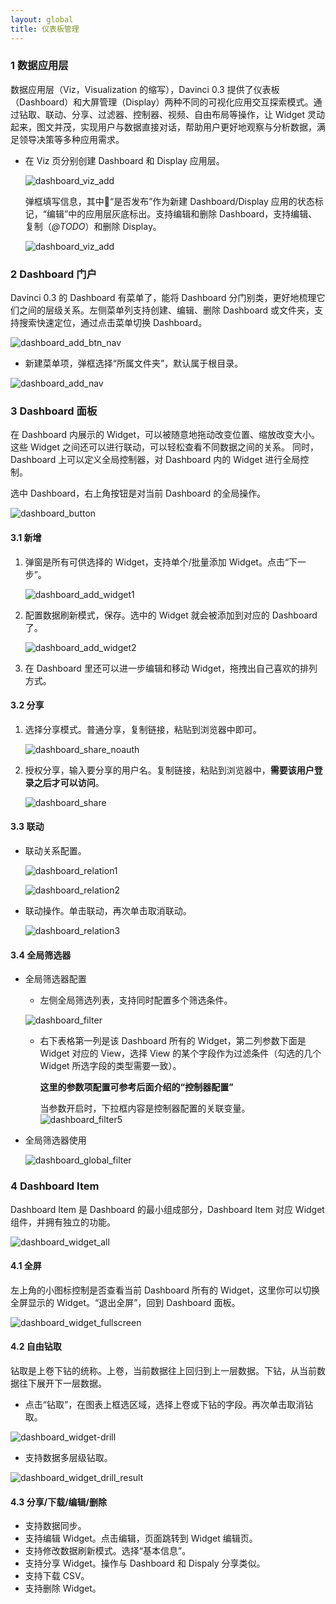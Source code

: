 ```yaml
---
layout: global
title: 仪表板管理
---
```



### 1 数据应用层

数据应用层（Viz，Visualization 的缩写），Davinci 0.3 提供了仪表板（Dashboard）和大屏管理（Display）两种不同的可视化应用交互探索模式。通过钻取、联动、分享、过滤器、控制器、视频、自由布局等操作，让 Widget 灵动起来，图文并茂，实现用户与数据直接对话，帮助用户更好地观察与分析数据，满足领导决策等多种应用需求。

- 在 Viz 页分别创建 Dashboard 和 Display 应用层。

  ![dashboard_viz_add](./img/dashboard_viz_add.jpg)

  弹框填写信息，其中“是否发布”作为新建 Dashboard/Display 应用的状态标记，“编辑”中的应用层灰底标出。支持编辑和删除 Dashboard，支持编辑、复制（*@TODO*）和删除 Display。

  ![dashboard_viz_add](./img/dashboard_viz_add_modal.png)

### 2 Dashboard 门户

Davinci 0.3 的 Dashboard 有菜单了，能将 Dashboard 分门别类，更好地梳理它们之间的层级关系。左侧菜单列支持创建、编辑、删除 Dashboard 或文件夹，支持搜索快速定位，通过点击菜单切换 Dashboard。

![dashboard_add_btn_nav](./img/dashboard_add_btn_nav.png)

- 新建菜单项，弹框选择“所属文件夹”，默认属于根目录。

![dashboard_add_nav](./img/dashboard_add_nav.png)

### 3 Dashboard 面板

在 Dashboard 内展示的 Widget，可以被随意地拖动改变位置、缩放改变大小。这些 Widget 之间还可以进行联动，可以轻松查看不同数据之间的关系。 同时，Dashboard 上可以定义全局控制器，对 Dashboard 内的 Widget 进行全局控制。

选中 Dashboard，右上角按钮是对当前 Dashboard 的全局操作。

![dashboard_button](./img/dashboard_button.jpg)

#### 3.1 新增

1. 弹窗是所有可供选择的 Widget，支持单个/批量添加 Widget。点击“下一步”。

   ![dashboard_add_widget1](./img/dashboard_add_widget1.png)

2. 配置数据刷新模式，保存。选中的 Widget 就会被添加到对应的 Dashboard了。

   ![dashboard_add_widget2](./img/dashboard_add_widget2.png)

3. 在 Dashboard 里还可以进一步编辑和移动 Widget，拖拽出自己喜欢的排列方式。

#### 3.2 分享

1. 选择分享模式。普通分享，复制链接，粘贴到浏览器中即可。

   ![dashboard_share_noauth](./img/dashboard_share_noauth.jpg)

2. 授权分享，输入要分享的用户名。复制链接，粘贴到浏览器中，**需要该用户登录之后才可以访问**。

   ![dashboard_share](./img/dashboard_share.png)

#### 3.3 联动

- 联动关系配置。

  ![dashboard_relation1](./img/dashboard_relation1.jpg)

  ![dashboard_relation2](./img/dashboard_relation2.png)

- 联动操作。单击联动，再次单击取消联动。

  ![dashboard_relation3](./img/dashboard_relation3.png)

#### 3.4 全局筛选器

- 全局筛选器配置

  - 左侧全局筛选列表，支持同时配置多个筛选条件。

  ![dashboard_filter](./img/dashboard_filter1.jpg)

  - 右下表格第一列是该 Dashboard 所有的 Widget，第二列参数下面是 Widget 对应的 View，选择 View 的某个字段作为过滤条件（勾选的几个 Widget 所选字段的类型需要一致）。

    **这里的参数项配置可参考后面介绍的“控制器配置”**

    当参数开启时，下拉框内容是控制器配置的关联变量。![dashboard_filter5](./img/dashboard_filter5.png)

- 全局筛选器使用

  ![dashboard_global_filter](./img/dashboard_global_filter.jpg)

### 4 Dashboard Item

Dashboard Item 是 Dashboard 的最小组成部分，Dashboard Item 对应 Widget 组件，并拥有独立的功能。

![dashboard_widget_all](./img/dashboard_widget_all.png)

#### 4.1 全屏

左上角的小图标控制是否查看当前 Dashboard 所有的 Widget，这里你可以切换全屏显示的 Widget。“退出全屏”，回到 Dashboard 面板。

![dashboard_widget_fullscreen](./img/dashboard_widget_fullscreen.png)

#### 4.2 自由钻取

钻取是上卷下钻的统称。上卷，当前数据往上回归到上一层数据。下钻，从当前数据往下展开下一层数据。

- 点击“钻取”，在图表上框选区域，选择上卷或下钻的字段。再次单击取消钻取。

![dashboard_widget-drill](./img/dashboard_widget-drill.png)

- 支持数据多层级钻取。

![dashboard_widget_drill_result](./img/dashboard_widget_drill_result.png)

#### 4.3 分享/下载/编辑/删除

- 支持数据同步。
- 支持编辑 Widget。点击编辑，页面跳转到 Widget 编辑页。
- 支持修改数据刷新模式。选择“基本信息”。
- 支持分享 Widget。操作与 Dashboard 和 Dispaly 分享类似。
- 支持下载 CSV。
- 支持删除 Widget。